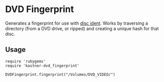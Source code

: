 DVD Fingerprint
===============

Generates a fingerprint for use with [disc ident](http://discident.com/ "Disc Ident"). Works by traversing a directory (from a DVD drive, or ripped) and creating a unique hash for that disc.

Usage
-----

	require 'rubygems'
	require 'kastner-dvd_fingerprint'

	DVDFingerprint.fingerprint("/Volumes/DVD_VIDEO/")